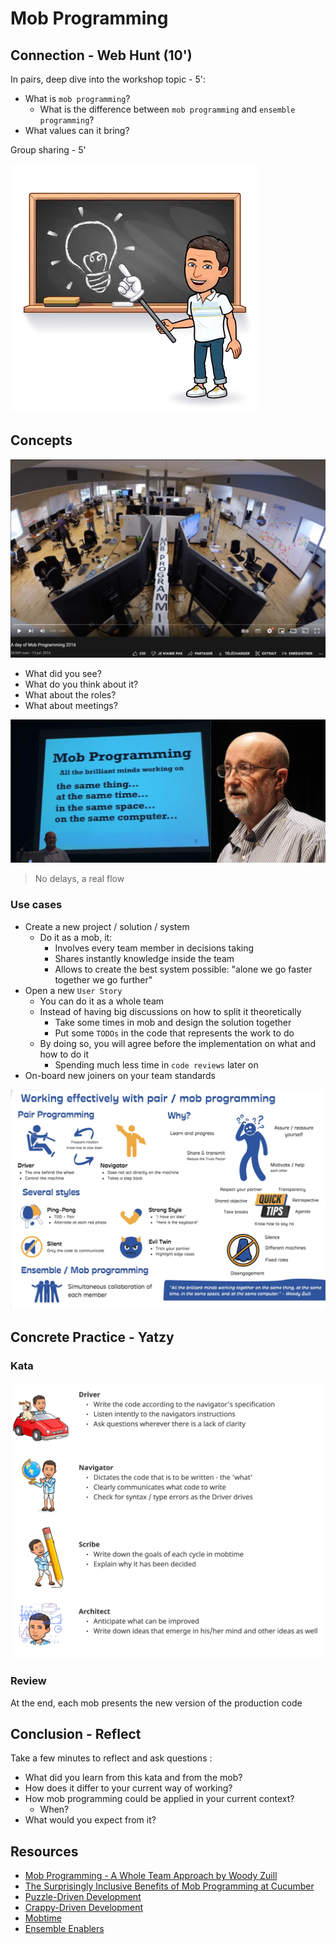 # Mob Programming
## Connection - Web Hunt (10')
In pairs, deep dive into the workshop topic - 5':
- What is `mob programming`? 
  - What is the difference between `mob programming` and `ensemble programming`?
- What values can it bring?

Group sharing - 5'

![Web Hunt](img/hunt.webp)

## Concepts
[![Pair Programming explained](img/a-day-of-mob-programming.webp)](https://youtu.be/dVqUcNKVbYg)

- What did you see?
- What do you think about it?
- What about the roles?
- What about meetings?

![All the brilliant minds](img/brilliant-minds.webp)

> No delays, a real flow

### Use cases
- Create a new project / solution / system
  - Do it as a mob, it:
    - Involves every team member in decisions taking
    - Shares instantly knowledge inside the team
    - Allows to create the best system possible: "alone we go faster together we go further"
- Open a new `User Story`
  - You can do it as a whole team
  - Instead of having big discussions on how to split it theoretically
    - Take some times in mob and design the solution together
    - Put some `TODOs` in the code that represents the work to do
  - By doing so, you will agree before the implementation on what and how to do it
    - Spending much less time in `code reviews` later on
- On-board new joiners on your team standards

![Work effectively with mob programming](img/working-effectively-with-pair-mob-programming.webp)

## Concrete Practice - Yatzy
### Kata

![mob roles](img/mob-roles.webp)


### Review
At the end, each mob presents the new version of the production code

## Conclusion - Reflect
Take a few minutes to reflect and ask questions :
- What did you learn from this kata and from the mob?
- How does it differ to your current way of working?
- How mob programming could be applied in your current context?
  - When?
- What would you expect from it?

## Resources
- [Mob Programming - A Whole Team Approach by Woody Zuill](https://leanpub.com/mobprogramming)
- [The Surprisingly Inclusive Benefits of Mob Programming at Cucumber](https://cucumber.io/blog/bdd/inclusive-benefits-of-mob-programming/)
- [Puzzle-Driven Development](https://www.yegor256.com/2010/03/04/pdd.html)
- [Crappy-Driven Development](https://github.com/ythirion/crappy-driven-development)
- [Mobtime](https://mobti.me/)
- [Ensemble Enablers](https://proagileab.github.io/EnsembleEnablers/)

